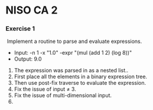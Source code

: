 # NISO CA 2



### Exercise 1

​	Implement a routine to parse and evaluate expressions. 

- Input: -n 1 -x "1.0" -expr "(mul (add 1 2) (log 8))"
- Output: 9.0

1. The expression was parsed in as a nested list..
2. First place all the elements in a binary expression tree.
3. Then use post-fix traverse to evaluate the expression.
4. Fix the issue of input $\neq$ 3.
5. Fix the issue of multi-dimensional input.
6. 